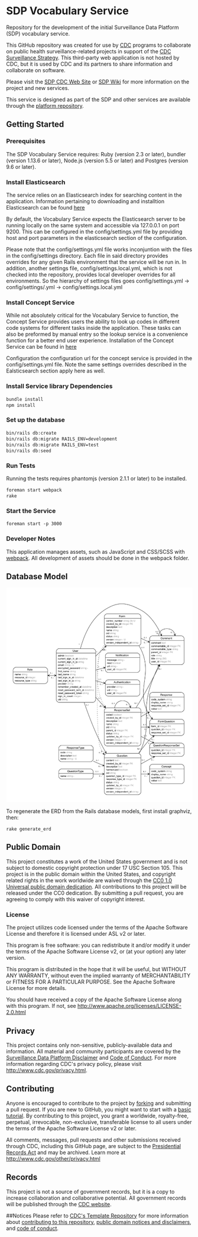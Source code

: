 # SDP Vocabulary Service
Repository for the development of the initial Surveillance Data Platform (SDP) vocabulary service.

This GitHub repository was created for use by [CDC](http://www.cdc.gov) programs to collaborate on public health surveillance-related projects in support of the [CDC Surveillance Strategy](http://www.cdc.gov/surveillance). This third-party web application is not hosted by CDC, but it is used by CDC and its partners to share information and collaborate on software.

Please visit the [SDP CDC Web Site](http://www.cdc.gov/sdp) or [SDP Wiki](https://publichealthsurveillance.atlassian.net/wiki) for more information on the project and new services.

This service is designed as part of the SDP and other services are available through the [platform repository](https://github.com/CDCgov/SDP).

## Getting Started

### Prerequisites

The SDP Vocabulary Service requires: Ruby (version 2.3 or later), bundler (version 1.13.6 or later), Node.js (version 5.5 or later) and Postgres (version 9.6 or later).

### Install Elasticsearch

The service relies on an Elasticsearch index for searching content in the application.
Information pertaining to downloading and installtion Elasticsearch can be found [here](https://www.elastic.co/guide/en/elasticsearch/reference/current/_installation.html)

By default, the Vocabulary Service expects the Elasticsearch server to be running locally on the same system and accessible  via 127.0.0.1 on port 9200.  This can be configured in the config/settings.yml file by providing host and port parameters in the elasticsearch section of the configuration.   

Please note that the config/settings.yml file works inconjuntion with the files in the config/settings directory.  Each file in said directory provides overrides for any given Rails environment that the service will be run in.  In addition, another settings file, config/settings.local.yml, which is not checked into the repository, provides local developer overrides for all environments.  So the hierarchy of settings files goes config/settings.yml -> config/settings/<environment>.yml -> config/settings.local.yml

### Install Concept Service

While not absolutely critical for the Vocabulary Service to function, the Concept Service provides users the ability to look up codes in different code systems for different tasks inside the application.  These tasks can also be preformed by manual entry so the lookup service is a convenience function for a better end user experience.  Installation of the Concept Service can be found in [here](https://github.com/CDCgov/concept-dictionary-manager)

Configuration the configuration url for the concept service is provided in the config/settings.yml file.  Note the same settings overrides described in the Ealsticsearch section apply here as well.

### Install Service library Dependencies

    bundle install
    npm install

### Set up the database

    bin/rails db:create
    bin/rails db:migrate RAILS_ENV=development
    bin/rails db:migrate RAILS_ENV=test
    bin/rails db:seed

### Run Tests

Running the tests requires phantomjs (version 2.1.1 or later) to be installed.

    foreman start webpack
    rake

### Start the Service

    foreman start -p 3000

### Developer Notes

This application manages assets, such as JavaScript and CSS/SCSS with [webpack](https://webpack.github.io/). All development of assets should be done in the webpack folder.

## Database Model
![Entity relationship diagram](./erd.png)

To regenerate the ERD from the Rails database models, first install graphviz, then:

    rake generate_erd

## Public Domain
This project constitutes a work of the United States government and is not subject to domestic copyright protection under 17 USC Section 105. This project is in the public domain within the United States, and copyright related rights in the work worldwide are waived through the [CC0 1.0 Universal public domain dedication](https://creativecommons.org/publicdomain/zero/1.0/). All contributions to this project will be released under the CC0 dedication. By submitting a pull request, you are agreeing to comply with this waiver of copyright interest.

### License
The project utilizes code licensed under the terms of the Apache Software License and therefore it is licensed under ASL v2 or later.

This program is free software: you can redistribute it and/or modify it under the terms of the Apache Software License v2, or (at your option) any later version.

This program is distributed in the hope that it will be useful, but WITHOUT ANY WARRANTY, without even the implied warranty of MERCHANTABILITY or FITNESS FOR A PARTICULAR PURPOSE. See the Apache Software License for more details.

You should have received a copy of the Apache Software License along with this program. If not, see http://www.apache.org/licenses/LICENSE-2.0.html

## Privacy
This project contains only non-sensitive, publicly-available data and information. All material and community participants are covered by the [Surveillance Data Platform Disclaimer](https://github.com/CDCgov/template/blob/master/DISCLAIMER.md) and [Code of Conduct](https://github.com/CDCgov/template/blob/master/code-of-conduct.md). For more information regarding CDC's privacy policy, please visit http://www.cdc.gov/privacy.html.

## Contributing
Anyone is encouraged to contribute to the project by [forking](https://help.github.com/articles/fork-a-repo) and submitting a pull request. If you are new to GitHub, you might want to start with a [basic tutorial](https://help.github.com/articles/set-up-git). By contributing to this project, you grant a worldwide, royalty-free, perpetual, irrevocable, non-exclusive, transferable license to all users under the terms of the Apache Software License v2 or later.

All comments, messages, pull requests and other submissions received through CDC, including this GitHub page, are subject to the [Presidential Records Act](http://www.archives.gov/about/laws/presidential-records.html) and may be archived. Learn more at http://www.cdc.gov/other/privacy.html

## Records
This project is not a source of government records, but it is a copy to increase collaboration and collaborative potential. All government records will be published through the [CDC website](http://www.cdc.gov).

##Notices
Please refer to [CDC's Template Repository](https://github.com/CDCgov/template) for more information about [contributing to this repository](https://github.com/CDCgov/template/blob/master/CONTRIBUTING.md), [public domain notices and disclaimers](https://github.com/CDCgov/template/blob/master/DISCLAIMER.md), and [code of conduct](https://github.com/CDCgov/template/blob/master/code-of-conduct.md).
